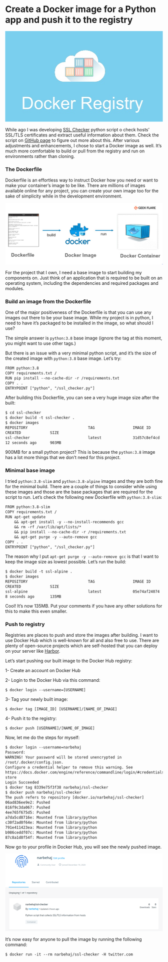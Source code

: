 # Create a Docker image for a Python app and push it to the registry

![](docker.png)

While ago I was developing [SSL Checker](https://github.com/narbehaj/ssl-checker) python script o check hosts’ SSL/TLS certificates and extract useful information about them. Check the script on [GitHub page](https://github.com/narbehaj/ssl-checker) to figure out more about this. After various adjustments and  enhancements, I chose to start a Docker image as well. It’s much more  comfortable to build or pull from the registry and run on environments  rather than cloning.



### The Dockerfile

Dockerfile is an effortless way to  instruct Docker how you need or want to make your container’s image to  be like. There are millions of images available online for any project,  you can create your own image too for the sake of simplicity while in  the development environment.

![](docker-image.jpg)

For the project that I own, I need a  base image to start building my components on. Just think of an  application that is required to be built on an operating system,  including the dependencies and required packages and modules.



### Build an image from the Dockerfile

One of the major positiveness of the  Dockerfile is that you can use any images out there to be your base  image. While my project is in python, I need to have it’s packaged to be installed in the image, so what should I use?

The simple answer is `python:3.8` base image (ignore the tag at this moment, you might want to use other tags.)

But there is an issue with a very minimal python script, and it’s the size of the created image with `python:3.8` base image. Let’s try:

```
FROM python:3.8
COPY requirements.txt /
RUN pip install --no-cache-dir -r /requirements.txt
COPY . .
ENTRYPOINT ["python", "/ssl_checker.py"]
```

After building this Dockerfile, you can see a very huge image size after the built:

```
$ cd ssl-checker
$ docker build -t ssl-checker .
$ docker images
REPOSITORY                           TAG                 IMAGE ID            CREATED             SIZE
ssl-checker                          latest              31d57c8ef4cd        12 seconds ago      903MB
```

900MB for a small python project? This is because the `python:3.8` image has a lot more things that we don’t need for this project.



### Minimal base image

I tried `python:3.8-slim` and `python:3.8-alpine` images and they are both fine for the minimal build. There are a couple of things to consider while using these images and those are the base  packages that are required for the script to run. Let’s check the  following new Dockerfile with `python:3.8-slim`:

```
FROM python:3.8-slim
COPY requirements.txt /
RUN apt-get update 
    && apt-get install -y --no-install-recommends gcc 
    && rm -rf /var/lib/apt/lists/* 
    && pip install --no-cache-dir -r /requirements.txt 
    && apt-get purge -y --auto-remove gcc
COPY . .
ENTRYPOINT ["python", "/ssl_checker.py"]
```

The reason why I put `apt-get purge -y --auto-remove gcc` is that I want to keep the image size as lowest possible. Let’s run the build:

```
$ docker build -t ssl-alpine .
$ docker images
REPOSITORY                           TAG                 IMAGE ID            CREATED             SIZE
ssl-alpine                           latest              05e74af24074        8 seconds ago       135MB
```

Cool! It’s now 135MB. Put your comments if you have any other solutions for this to make this even smaller.



### Push to registry

Registries are places to push and store  the images after building. I want to use Docker Hub which is well-known  for all and also free to use. There are plenty of open-source projects  which are self-hosted that you can deploy on your server like [Harbor](https://goharbor.io/).



Let’s start pushing our built image to the Docker Hub registry:

1- Create an account on Docker Hub

2- Login to the Docker Hub via this command:

```
$ docker login --username=[USERNAME]
```

3- Tag your newly built image:

```
$ docker tag [IMAGE_ID] [USERNAME]/[NAME_OF_IMAGE]
```

4- Push it to the registry:

```
$ docker push [USERNAME]/[NAME_OF_IMAGE] 
```



Now, let me do the steps for myself:

```
$ docker login --username=narbehaj 
Password: 
WARNING! Your password will be stored unencrypted in /root/.docker/config.json.
Configure a credential helper to remove this warning. See
https://docs.docker.com/engine/reference/commandline/login/#credentials-store
Login Succeeded
$ docker tag 8339e75f3f38 narbehaj/ssl-checker
$ docker push narbehaj/ssl-checker
The push refers to repository [docker.io/narbehaj/ssl-checker]
06ad836ee9e2: Pushed 
816f9c3da067: Pushed 
4ee765f675d5: Pushed 
a7da5cd8716e: Mounted from library/python 
c30f2ad0f64e: Mounted from library/python 
791e411423ea: Mounted from library/python 
b986ceddf07c: Mounted from library/python 
87c8a1d8f54f: Mounted from library/python 
```



Now go to your profile in Docker Hub, you will see the newly pushed image.

![](docker-hub.png)

It’s now easy for anyone to pull the image by running the following command:

```
$ docker run -it --rm narbehaj/ssl-checker -H twitter.com
```